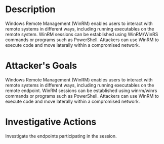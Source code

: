 # Description
Windows Remote Management (WinRM) enables users to interact with remote systems in different ways, including running executables on the remote system. WinRM sessions can be established using WinRM/WinRS commands or programs such as PowerShell. Attackers can use WinRM to execute code and move laterally within a compromised network.
# Attacker's Goals
Windows Remote Management (WinRM) enables users to interact with remote systems in different ways, including running executables on the remote endpoint. WinRM sessions can be established using winrm/winrs commands or programs such as PowerShell. Attackers can use WinRM to execute code and move laterally within a compromised network.
# Investigative Actions
Investigate the endpoints participating in the session.
